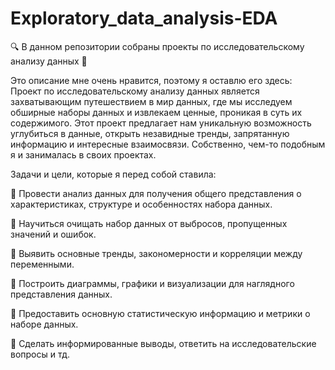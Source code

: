 # Exploratory_data_analysis-EDA

🔍 В данном репозитории собраны проекты по исследовательскому анализу данных 🔬

Это описание мне очень нравится, поэтому я оставлю его здесь: Проект по исследовательскому анализу данных является захватывающим путешествием в мир данных, где мы исследуем обширные наборы данных и извлекаем ценные, проникая в суть их содержимого. Этот проект предлагает нам уникальную возможность углубиться в данные, открыть незавидные тренды, запрятанную информацию и интересные взаимосвязи.
Собственно, чем-то подобным я и занималась в своих проектах.

Задачи и цели, которые я перед собой ставила:

📌 Провести анализ данных для получения общего представления о характеристиках, структуре и особенностях набора данных.

📌 Научиться очищать набор данных от выбросов, пропущенных значений и ошибок.

📌 Выявить основные тренды, закономерности и корреляции между переменными.

📌 Построить диаграммы, графики и визуализации для наглядного представления данных.

📌 Предоставить основную статистическую информацию и метрики о наборе данных.

📌 Сделать информированные выводы, ответить на исследовательские вопросы и тд.
